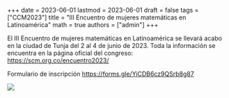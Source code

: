 +++
date      = 2023-06-01
lastmod   = 2023-06-01
draft     = false
tags      = ["CCM2023"]
title     = "III Encuentro de mujeres matemáticas en Latinoamérica"
math      = true
authors = ["admin"]
+++

El III Encuentro de mujeres matemáticas en Latinoamérica se llevará acabo en la ciudad de Tunja del 2 al 4 de junio de 2023. Toda la información se encuentra en la página oficial del congreso: https://scm.org.co/encuentro2023/

Formulario de inscripción https://forms.gle/YiCDB6cz9QSrb8g87

![](https://uptc.edu.co/sitio/export/sites/default/portal/.content/event/img_ev/2023/06_junio/afi_enc_mujmat_1.jpg_1336408252.jpg)

